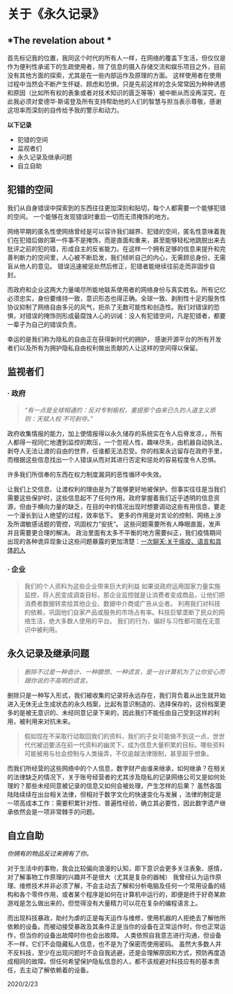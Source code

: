 # 关于《永久记录》 #

## *The revelation about * ##
首先标记我的位置，我同这个时代的所有人一样，在网络的覆盖下生活，但仅仅是作为便利性承诺下的生疏使用者，除了信息的摄入存储交流和娱乐项目之外，目前没有其他方面的探索，尤其是在一些内部运作及原理的方面。 这样使用者在使用过程中当然会不断产生怀疑、顾虑和恐惧，只是先前这样的念头常常因为种种诱惑和原因（比如所有权的表象或者对技术知识的匮乏等等）被中断从而没再深究，在此我必须对爱德华·斯诺登及所有支持帮助他的人们的智慧与担当表示尊敬，感谢这坦率而深刻的自传给予我的警示和动力。

 **以下记录** 

- 犯错的空间
- 监视者们
- 永久记录及继承问题
- 自立自助



## 犯错的空间 ##

我们从自身错误中探索到的东西往往更加深刻和贴切，每个人都需要一个能够犯错的空间。
一个能够在发现错误时重启一切而无须掩饰的地方。

网络早期的匿名性使网络曾经是可以容许我们越界、犯错的空间，匿名性意味着我们在犯错后做的第一件事不是掩饰，而是直面和重来，甚至能够轻松地跳脱出来去批评之前的犯的错，形成自主的反省能力。在这样一个拥有足够的信息来提升和完善判断力的空间里，人心被不断启发，我们倾听自己的内心，无需顾忌身份，无需盲从他人的意见。 错误迅速被惩处然后修正，犯错者能继续往前走而非固步自封。

而政府和企业这两大力量竭尽所能地联系使用者的网络身份与真实姓名。所有记忆必须忠实，身份要维持一致，意识形态也得正确。全球一致、剥削性十足的服务性协议抑制了网络自由多元的风气，扼杀了无数可能性和创造性。我们对错误的恐惧，对错误的掩饰则形成最腐蚀人心的训诫：没人有犯错空间，凡是犯错者，都要一辈子为自己的错误负责。

幸运的是我们称为隐私的自由正在获得新时代的拥护，
感谢开源平台的所有开发者们以及所有为拥护隐私自由权利做出贡献的人让这样的空间得以保留。


## 监视者们 ##


### · 政府 ###

>*“有一点是全球相通的：反对专制极权，重提那个由来已久的人道主义原则：天赋人权 不可剥夺。”*

政府收集情报的能力，加上使情报得以永久储存的系统实在令人后脊发凉，，所有人都得一视同仁地遭到监控的欺压，一个忽视人性，趣味尽失，由机器自动执法，剥夺人无法让渡的自由的世界，任谁都无法忍受。你的档案永远留存在政府手里，而根据这些信息找出一个人错误从而对其进行否定和惩处的容易程度令人恐惧。

许多我们所信奉的东西在权力制度漏洞的恶性循环中失效。

让我们上交信息、让渡权利的理由是为了能够更好地被保护。但事实往往是当我们需要这些保护时，这些信息起不了任何作用。政府掌握着我们近乎透明的信息资源，但由于横向力量的缺乏，在目的中的情况出现时想要调动这些有用信息，要走一个漫长到让人绝望的过程，效率低下。 更多的作用是对言论的控制、网络上涉及所谓敏感话题的管控，巩固权力“安抚”。
这些问题需要所有人睁眼直面，发声并且需要更合理的解决。
政治里面有太多不平衡的地方需要纠正，我们疫情期间出现的各种诡异现象让这些问题暴露的更加清楚：[一次聊天:关于瘟疫、语言和具体的人](http://www.surplusvalue.club/luoxin)
### · 企业 ###
>我们的个人资料为这些企业带来巨大的利益
如果说政府运用国家力量实施监控，将人民变成调查目标，那企业监控就是让消费者变成商品，让他们把消费者数据转卖给其他企业、数据中介商或广告从业者。
利用我们对科技的依赖，巩固他们自家产品或服务的市场占有率。科技巨擘垄断了民众的网络生活，绝大多数人使用的平台。 
我们的行为、偏好与习性都可能在无意识中被利用。


## 永久记录及继承问题 ##
>*删除不过是一种诡计、一种臆想、一种谎言，是一台计算机为了让你安心而跟你说的不高明的谎言。*

删除只是一种写入形式，我们被收集的记录将永远存在，我们背负着从出生就开始进入无休无止生成状态的永久档案，比起有意识制造的、选择保存的，这份档案更多的是被无意识的、未经同意记录下来的，因此我们不能任由自己受到这样的利用，被利用来对抗未来。
>假如现在不采取行动取回我们的资料，我们的子女可能做不到这一点，世世代代被迫要活在前一代资料的幽灵下，成为信息大量积累的目标。哪些资料可能被用与社会控制与人类操弄，不仅逾越法律限制，甚至超乎想象。

而我们所经营的这些网络中的个人信息，数字财产由谁来继承，如何继承？在相关的法律缺乏的情况下，关于账号经营者的尤其涉及隐私的记录网络公司又是如何处理的？那些未经同意被记录的信息又如何会被处理，产生怎样的后果？ 虽然各国陆陆续续在出台相关法律，但相对于数字文化的快速变化与发展 ，法律的制定是一项高成本工作：需要积累针对性、普遍性经验，确立其必要性，因此数字遗产继承依然会是一项非常棘手的问题。


## 自立自助 ##
*你拥有的物品反过来拥有了你。*

对于生活中的事物，我会比较偏向浪漫的认知，即下意识会更多关注表象、感情，对了解事物工作原理的兴趣并不是很大（尤其是复杂的器械）
我曾经认为运作原理、维修技术并非必须了解，不会主动去了解和分析电脑及任何一个常用设备的结构和各个零件作用，或者某个程序是如何在计算机中运行的，即便是终于好奇某款游戏是怎么做出来的，但觉得没有大量精力可以花在复杂的编程语言上。 

而出现科技暴政，助纣为虐的正是每天运作与维修，使用机器的人拒绝去了解他所依赖的设备。而被动接受暴政及其条件正是当你的设备在正常运作时，你也正常运作，但当你的设备出故障时你也会出故障。
人类依照自我意志进行沟通，但设备不一样，它们不会隐藏私人信息，也不是为了保密而使用密码。
虽然大多数人并不反科技，至少在出现问题时不会自我逃避，还是会理解原因和方式，预防再度造成相同的故障。但任何希望保护隐私信息的人，都不该规避对科技应有的基本责任，去主动了解依赖着的设备。


2020/2/23








